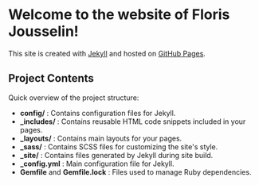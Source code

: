 
# Welcome to the website of Floris Jousselin!

This site is created with [Jekyll](https://jekyllrb.com/) and hosted on [GitHub Pages](https://pages.github.com/).

## Project Contents

Quick overview of the project structure:

- **config/** : Contains configuration files for Jekyll.
- **_includes/** : Contains reusable HTML code snippets included in your pages.
- **_layouts/** : Contains main layouts for your pages.
- **_sass/** : Contains SCSS files for customizing the site's style.
- **_site/** : Contains files generated by Jekyll during site build.
- **_config.yml** : Main configuration file for Jekyll.
- **Gemfile** and **Gemfile.lock** : Files used to manage Ruby dependencies.
